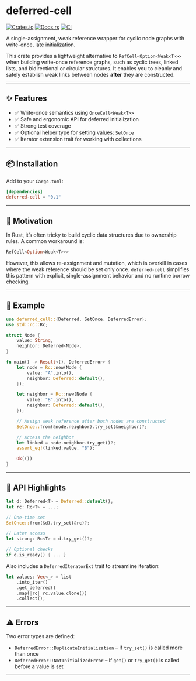 # deferred-cell

[![Crates.io](https://img.shields.io/crates/v/deferred-cell.svg)](https://crates.io/crates/deferred-cell)
[![Docs.rs](https://docs.rs/deferred-cell/badge.svg)](https://docs.rs/deferred-cell)
[![CI](https://github.com/BernardIgiri/deferred-cell/actions/workflows/publish.yml/badge.svg)](https://github.com/BernardIgiri/deferred-cell/actions)

A single-assignment, weak reference wrapper for cyclic node graphs with write-once, late initialization.

This crate provides a lightweight alternative to `RefCell<Option<Weak<T>>>` when building write-once reference graphs, such as cyclic trees, linked lists, and bidirectional or circular structures. It enables you to cleanly and safely establish weak links between nodes **after** they are constructed.

---

## ✨ Features

- ✅ Write-once semantics using `OnceCell<Weak<T>>`
- ✅ Safe and ergonomic API for deferred initialization
- ✅ Strong test coverage
- ✅ Optional helper type for setting values: `SetOnce`
- ✅ Iterator extension trait for working with collections

---

## 📦 Installation

Add to your `Cargo.toml`:

```toml
[dependencies]
deferred-cell = "0.1"
```

---

## 🧠 Motivation

In Rust, it’s often tricky to build cyclic data structures due to ownership rules. A common workaround is:

```rust
RefCell<Option<Weak<T>>>
```

However, this allows re-assignment and mutation, which is overkill in cases where the weak reference should be set only once. `deferred-cell` simplifies this pattern with explicit, single-assignment behavior and no runtime borrow checking.

---

## 🚀 Example

```rust
use deferred_cell::{Deferred, SetOnce, DeferredError};
use std::rc::Rc;

struct Node {
    value: String,
    neighbor: Deferred<Node>,
}

fn main() -> Result<(), DeferredError> {
    let node = Rc::new(Node {
        value: "A".into(),
        neighbor: Deferred::default(),
    });

    let neighbor = Rc::new(Node {
        value: "B".into(),
        neighbor: Deferred::default(),
    });

    // Assign weak reference after both nodes are constructed
    SetOnce::from(&node.neighbor).try_set(&neighbor)?;

    // Access the neighbor
    let linked = node.neighbor.try_get()?;
    assert_eq!(linked.value, "B");

    Ok(())
}
```

---

## 🔧 API Highlights

```rust
let d: Deferred<T> = Deferred::default();
let rc: Rc<T> = ...;

// One-time set
SetOnce::from(&d).try_set(&rc)?;

// Later access
let strong: Rc<T> = d.try_get()?;

// Optional checks
if d.is_ready() { ... }
```

Also includes a `DeferredIteratorExt` trait to streamline iteration:

```rust
let values: Vec<_> = list
    .into_iter()
    .get_deferred()
    .map(|rc| rc.value.clone())
    .collect();
```

---

## ⚠️ Errors

Two error types are defined:

- `DeferredError::DuplicateInitialization` – if `try_set()` is called more than once
- `DeferredError::NotInitializedError` – if `get()` or `try_get()` is called before a value is set

---
